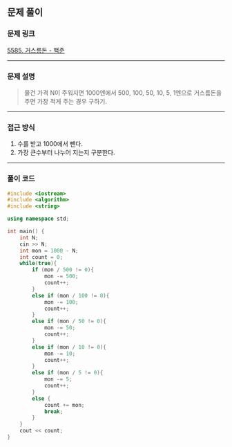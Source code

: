 ##  문제 풀이

###  문제 링크  
[5585. 거스름돈 - 백준](https://www.acmicpc.net/problem/5585)

---

###  문제 설명  
> 물건 가격 N이 주워지면 1000엔에서 500, 100, 50, 10, 5, 1엔으로 거스름돈을 주면 가장 적게 주는 경우 구하기.
---

###  접근 방식  
1. 수를 받고 1000에서 뺀다.
2. 가장 큰수부터 나누어 지는지 구분한다.
---

### 풀이 코드

```cpp
#include <iostream>
#include <algorithm>
#include <string>

using namespace std;

int main() {
    int N;
    cin >> N;
    int mon = 1000 - N;
    int count = 0;
    while(true){
        if (mon / 500 != 0){
            mon -= 500;
            count++;
        }
        else if (mon / 100 != 0){
            mon -= 100;
            count++;
        }
        else if (mon / 50 != 0){
            mon -= 50;
            count++;
        }
        else if (mon / 10 != 0){
            mon -= 10;
            count++;
        }
        else if (mon / 5 != 0){
            mon -= 5;
            count++;
        }
        else {
            count += mon;
            break;
        }
    }
    cout << count;
}
```

